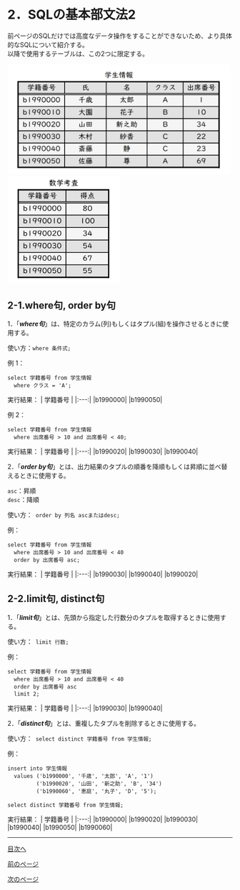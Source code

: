 # 2．SQLの基本部文法2

前ページのSQLだけでは高度なデータ操作をすることができないため、より具体的なSQLについて紹介する。  
以降で使用するテーブルは、この2つに限定する。  

<img width="500" src="https://github.com/122yuuki/SDP_DB/blob/main/Section_2/DB_%E3%83%86%E3%83%BC%E3%83%96%E3%83%AB%E4%BE%8B.png">
<img width="250" src="https://github.com/122yuuki/SDP_DB/blob/main/Section_2/DB_%E3%83%86%E3%83%BC%E3%83%96%E3%83%AB%E4%BE%8B2.png">  

## 2-1.where句, order by句

1．「***where句***」は、特定のカラム(列)もしくはタプル(組)を操作させるときに使用する。  

使い方：` where 条件式; `

例 1：
```
select 学籍番号 from 学生情報
  where クラス = 'A';
```
実行結果：
| 学籍番号 |
|:---:|
|b1990000|
|b1990050|

例 2：
```
select 学籍番号 from 学生情報
  where 出席番号 > 10 and 出席番号 < 40;
```
実行結果：
| 学籍番号 |
|:---:|
|b1990020|
|b1990030|
|b1990040|  

2．「***order by句***」とは、出力結果のタプルの順番を降順もしくは昇順に並べ替えるときに使用する。  

`asc`：昇順  
`desc`：降順  

使い方：` order by 列名 ascまたはdesc;` 

例：
```
select 学籍番号 from 学生情報
  where 出席番号 > 10 and 出席番号 < 40
  order by 出席番号 asc;
```
実行結果：
| 学籍番号 |
|:---:|
|b1990030|
|b1990040|
|b1990020|

## 2-2.limit句, distinct句

1．「***limit句***」とは、先頭から指定した行数分のタプルを取得するときに使用する。  

使い方：` limit 行数;`  

例：
```
select 学籍番号 from 学生情報
  where 出席番号 > 10 and 出席番号 < 40
  order by 出席番号 asc
  limit 2;
```
実行結果：
| 学籍番号 |
|:---:|
|b1990030|
|b1990040|  

2．「***distinct句***」とは、重複したタプルを削除するときに使用する。  

使い方：` select distinct 学籍番号 from 学生情報;`  

例：
```
insert into 学生情報
  values ('b1990000', '千歳', '太郎', 'A', '1')
         ('b1990020', '山田', '新之助', 'B', '34')
         ('b1990060', '恵庭', '丸子', 'D', '5');
```
```
select distinct 学籍番号 from 学生情報;
```
実行結果：
| 学籍番号 |
|:---:|
|b1990000|
|b1990020| 
|b1990030| 
|b1990040| 
|b1990050| 
|b1990060| 



___
[目次へ](https://github.com/122yuuki/SDP_DB/blob/main/README.md)  

[前のページ](https://github.com/122yuuki/SDP_DB/blob/main/Section_2/section_2-2.md)  

[次のページ](https://github.com/122yuuki/SDP_DB/blob/main/Section_2/section_2-4.md)
